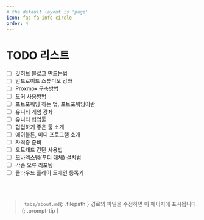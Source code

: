 ```yaml
---
# the default layout is 'page'
icon: fas fa-info-circle
order: 4
---
```


<h1>TODO 리스트</h1>

- [ ] 깃허브 블로그 만드는법
- [ ] 안드로이드 스튜디오 강좌
- [ ] Proxmox 구축방법
- [ ] 도커 사용방법
- [ ] 포트포워딩 하는 법, 포트포워딩이란
- [ ] 유니티 게임 강좌
- [ ] 유니티 협업툴
- [ ] 협업하기 좋은 툴 소개
- [ ] 에이블톤, 미디 프로그램 소개
- [ ] 자격증 준비
- [ ] 오토캐드 간단 사용법
- [ ] 모바엑스텀(푸티 대체) 설치법
- [ ] 각종 오류 리포팅
- [ ] 클라우드 플레어 도메인 등록기

<br><br>

> `_tabs/about.md`{: .filepath } 경로의 파일을 수정하면 이 페이지에 표시됩니다.
{: .prompt-tip }

